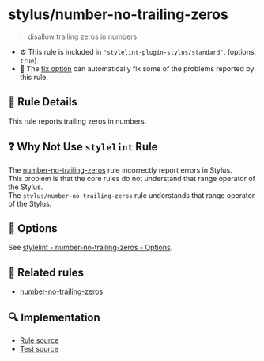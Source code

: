 # stylus/number-no-trailing-zeros

> disallow trailing zeros in numbers.

- :gear: This rule is included in `"stylelint-plugin-stylus/standard"`. (options: `true`)
- :wrench: The [fix option](https://stylelint.io/user-guide/usage/options#fix) can automatically fix some of the problems reported by this rule.

## :book: Rule Details

This rule reports trailing zeros in numbers.

## :question: Why Not Use `stylelint` Rule

The [number-no-trailing-zeros] rule incorrectly report errors in Stylus.  
This problem is that the core rules do not understand that range operator of the Stylus.  
The `stylus/number-no-trailing-zeros` rule understands that range operator of the Stylus.

## :wrench: Options

See [stylelint - number-no-trailing-zeros - Options](https://stylelint.io/user-guide/rules/number-no-trailing-zeros#options).

## :couple: Related rules

- [number-no-trailing-zeros]

[number-no-trailing-zeros]: https://stylelint.io/user-guide/rules/number-no-trailing-zeros

## :mag: Implementation

- [Rule source](https://github.com/stylus/stylelint-stylus/blob/main/lib/rules/number-no-trailing-zeros.js)
- [Test source](https://github.com/stylus/stylelint-stylus/blob/main/tests/lib/rules/number-no-trailing-zeros.js)
